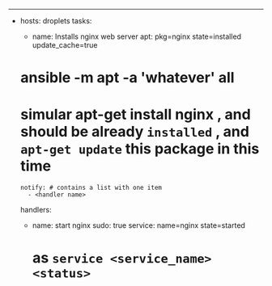 ---
- hosts: droplets
  tasks:
    - name: Installs nginx web server
      apt: pkg=nginx state=installed update_cache=true
    # ansible -m apt -a 'whatever' all
    # simular apt-get  install nginx , and should be already `installed` , and `apt-get update` this package in this time

      notify: # contains a list with one item
        - <handler name>
  handlers:
    - name: start nginx
      sudo: true
      service: name=nginx state=started
      # as `service <service_name> <status>`